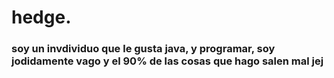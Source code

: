 # hedge.
### soy un invdividuo que le gusta java, y programar, soy jodidamente vago y el 90% de las cosas que hago salen mal jej
